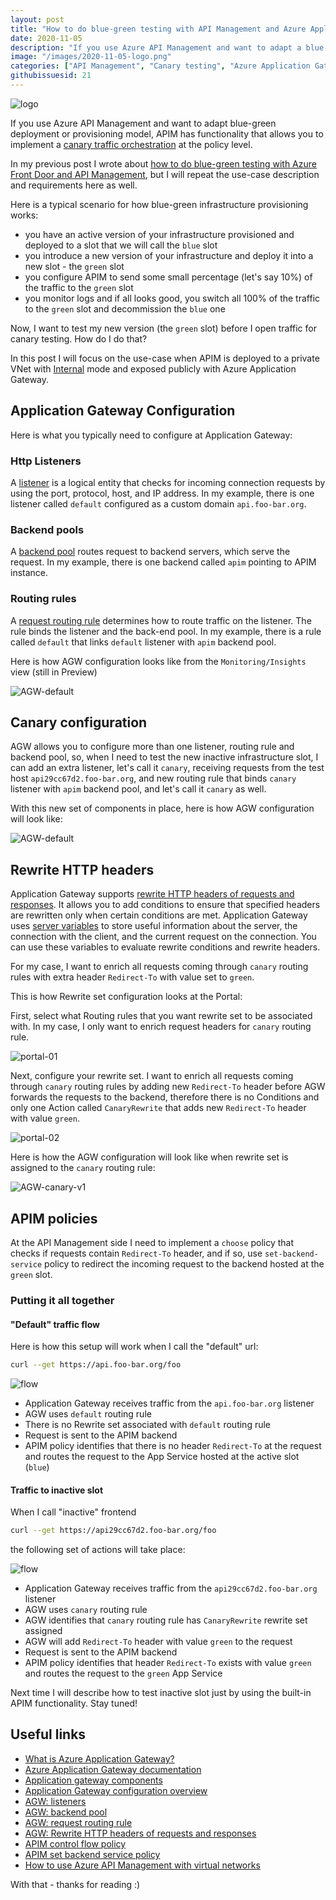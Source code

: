 ```yaml
---
layout: post
title: "How to do blue-green testing with API Management and Azure Application Gateway"
date: 2020-11-05
description: "If you use Azure API Management and want to adapt a blue-green provisioning model, APIM has functionality that allows you to implement a canary traffic orchestration at the policy level. The canary testing model works fine, but sometimes you need to verify your new version of the infrastructure before you open traffic even for canary testing. How do you do this? In this blogpost I show how you can orchestrate your traffic to an inactive version of infrastructure by using API Management in combination with Azure Application Gateway."
image: "/images/2020-11-05-logo.png"
categories: ["API Management", "Canary testing", "Azure Application Gateway", "Infrastructure as Code"]
githubissuesid: 21
---
```


![logo](/images/2020-11-05-logo.png)

If you use Azure API Management and want to adapt blue-green deployment or provisioning model, APIM has functionality that allows you to implement a [canary traffic orchestration](https://borzenin.com/apim-canary-policy/) at the policy level.

In my previous post I wrote about [how to do blue-green testing with Azure Front Door and API Management](https://borzenin.com/blue-green-azure-front-door/), but I will repeat the use-case description and requirements here as well.

Here is a typical scenario for how blue-green infrastructure provisioning works:

* you have an active version of your infrastructure provisioned and deployed to a slot that we will call the `blue` slot
* you introduce a new version of your infrastructure and deploy it into a new slot - the `green` slot
* you configure APIM to send some small percentage (let's say 10%) of the traffic to the `green` slot
* you monitor logs and if all looks good, you switch all 100% of the traffic to the `green` slot and decommission the `blue` one

Now, I want to test my new version (the `green` slot) before I open traffic for canary testing. How do I do that?

In this post I will focus on the use-case when APIM is deployed to a private VNet with [Internal](https://docs.microsoft.com/en-us/azure/api-management/api-management-using-with-vnet?WT.mc_id=AZ-MVP-5003837) mode and exposed publicly with Azure Application Gateway.

## Application Gateway Configuration

Here is what you typically need to configure at Application Gateway:

### Http Listeners

A [listener](https://docs.microsoft.com/en-us/azure/application-gateway/configuration-listeners?WT.mc_id=AZ-MVP-5003837) is a logical entity that checks for incoming connection requests by using the port, protocol, host, and IP address. In my example, there is one listener called `default` configured as a custom domain `api.foo-bar.org`.

### Backend pools

A [backend pool](https://docs.microsoft.com/en-us/azure/application-gateway/application-gateway-components?WT.mc_id=AZ-MVP-5003837#backend-pools) routes request to backend servers, which serve the request. In my example, there is one backend called `apim` pointing to APIM instance.

### Routing rules

A [request routing rule](https://docs.microsoft.com/en-us/azure/application-gateway/application-gateway-components?WT.mc_id=AZ-MVP-5003837#request-routing-rules) determines how to route traffic on the listener. The rule binds the listener and the back-end pool. In my example, there is a rule called `default` that links `default` listener with `apim` backend pool.

Here is how AGW configuration looks like from the `Monitoring/Insights` view (still in Preview)

![AGW-default](/images/2020-11-05-AGW-default.png)

## Canary configuration

AGW allows you to configure more than one listener, routing rule and backend pool, so, when I need to test the new inactive infrastructure slot, I can add an extra listener, let's call it `canary`, receiving requests from the test host `api29cc67d2.foo-bar.org`, and new routing rule that binds `canary` listener with `apim` backend pool, and let's call it `canary` as well.

With this new set of components in place, here is how AGW configuration will look like:

![AGW-default](/images/2020-11-05-AGW-canary.png)

## Rewrite HTTP headers

Application Gateway supports [rewrite HTTP headers of requests and responses](https://docs.microsoft.com/en-us/azure/application-gateway/rewrite-http-headers-url?WT.mc_id=AZ-MVP-5003837). It allows you to add conditions to ensure that specified headers are rewritten only when certain conditions are met.
Application Gateway uses [server variables](https://docs.microsoft.com/en-us/azure/application-gateway/rewrite-http-headers-url?WT.mc_id=AZ-MVP-5003837#server-variables) to store useful information about the server, the connection with the client, and the current request on the connection. You can use these variables to evaluate rewrite conditions and rewrite headers.

For my case, I want to enrich all requests coming through `canary` routing rules with extra header `Redirect-To` with value set to `green`.

This is how Rewrite set configuration looks at the Portal:

First, select what Routing rules that you want rewrite set to be associated with. In my case, I only want to enrich request headers for `canary` routing rule.

![portal-01](/images/2020-11-05-portal-1.png)

Next, configure your rewrite set. I want to enrich all requests coming through `canary` routing rules by adding new `Redirect-To` header before AGW forwards the requests to the backend, therefore there is no Conditions and only one Action called `CanaryRewrite` that adds new `Redirect-To` header with value `green`.

![portal-02](/images/2020-11-05-portal-2.png)

Here is how the AGW configuration will look like when rewrite set is assigned to the `canary` routing rule:

![AGW-canary-v1](/images/2020-11-05-AGW-canary-v1.png)

## APIM policies

At the API Management side I need to implement a `choose` policy that checks if requests contain `Redirect-To` header, and if so, use `set-backend-service` policy to redirect the incoming request to the backend hosted at the `green` slot.  

### Putting it all together

#### "Default" traffic flow

Here is how this setup will work when I call the "default" url:

```bash
curl --get https://api.foo-bar.org/foo
```

![flow](/images/2020-11-05-active-flow.png)

* Application Gateway receives traffic from the `api.foo-bar.org` listener
* AGW uses `default` routing rule
* There is no Rewrite set associated with `default` routing rule
* Request is sent to the APIM backend
* APIM policy identifies that there is no header `Redirect-To` at the request and routes the request to the App Service hosted at the active slot (`blue`)

#### Traffic to inactive slot

When I call "inactive" frontend

```bash
curl --get https://api29cc67d2.foo-bar.org/foo
```

the following set of actions will take place:

![flow](/images/2020-11-05-inactive-flow.png)

* Application Gateway receives traffic from the `api29cc67d2.foo-bar.org` listener
* AGW uses `canary` routing rule
* AGW identifies that `canary` routing rule has `CanaryRewrite` rewrite set assigned
* AGW will add `Redirect-To` header with value `green` to the request
* Request is sent to the APIM backend
* APIM policy identifies that header `Redirect-To` exists with value `green` and routes the request to the `green` App Service

Next time I will describe how to test inactive slot just by using the built-in APIM functionality. Stay tuned!

## Useful links

* [What is Azure Application Gateway?](https://docs.microsoft.com/en-us/azure/application-gateway/overview?WT.mc_id=AZ-MVP-5003837)
* [Azure Application Gateway documentation](https://docs.microsoft.com/en-us/azure/application-gateway/?WT.mc_id=AZ-MVP-5003837)
* [Application gateway components](https://docs.microsoft.com/en-us/azure/application-gateway/application-gateway-components?WT.mc_id=AZ-MVP-5003837)
* [Application Gateway configuration overview](https://docs.microsoft.com/en-us/azure/application-gateway/configuration-overview?WT.mc_id=AZ-MVP-5003837)
* [AGW: listeners](https://docs.microsoft.com/en-us/azure/application-gateway/configuration-listeners?WT.mc_id=AZ-MVP-5003837)
* [AGW: backend pool](https://docs.microsoft.com/en-us/azure/application-gateway/application-gateway-components?WT.mc_id=AZ-MVP-5003837#backend-pools)
* [AGW: request routing rule](https://docs.microsoft.com/en-us/azure/application-gateway/application-gateway-components?WT.mc_id=AZ-MVP-5003837#request-routing-rules)
* [AGW: Rewrite HTTP headers of requests and responses](https://docs.microsoft.com/en-us/azure/application-gateway/rewrite-http-headers-url?WT.mc_id=AZ-MVP-5003837)
* [APIM control flow policy](https://docs.microsoft.com/en-us/azure/api-management/api-management-advanced-policies?WT.mc_id=AZ-MVP-5003837#choose)
* [APIM set backend service policy](https://docs.microsoft.com/en-us/azure/api-management/api-management-transformation-policies?WT.mc_id=AZ-MVP-5003837#SetBackendService)
* [How to use Azure API Management with virtual networks](https://docs.microsoft.com/en-us/azure/api-management/api-management-using-with-vnet?WT.mc_id=AZ-MVP-5003837)

With that - thanks for reading :)
